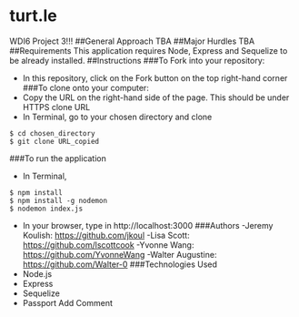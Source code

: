 # turt.le
WDI6 Project 3!!!
##General Approach
TBA
##Major Hurdles
TBA
##Requirements
This application requires Node, Express and Sequelize to be already installed.
##Instructions
###To Fork into your repository:
* In this repository, click on the Fork button on the top right-hand corner
###To clone onto your computer:
* Copy the URL on the right-hand side of the page. This should be under HTTPS clone URL
* In Terminal, go to your chosen directory and clone
```console
$ cd chosen_directory
$ git clone URL_copied
```
###To run the application
* In Terminal,
```console
$ npm install
$ npm install -g nodemon
$ nodemon index.js
```
* In your browser, type in http://localhost:3000
###Authors
-Jeremy Koulish: https://github.com/jkoul
-Lisa Scott: https://github.com/lscottcook
-Yvonne Wang: https://github.com/YvonneWang
-Walter Augustine: https://github.com/Walter-0
###Technologies Used
* Node.js
* Express
* Sequelize
* Passport
Add Comment
